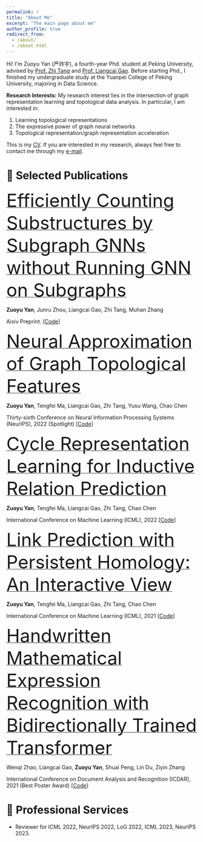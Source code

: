```yaml
---
permalink: /
title: "About Me"
excerpt: "The main page about me"
author_profile: true
redirect_from: 
  - /about/
  - /about.html
---
```


Hi! I'm Zuoyu Yan (严祚宇), a fourth-year Phd. student at Peking University, advised by [Prof. Zhi Tang](https://www.wict.pku.edu.cn/cpdp/kydw/ggcy/1297369.htm) and [Prof. Liangcai Gao](https://www.icst.pku.edu.cn/szwdclyjs/kydw/ggcy/1288880.htm). Before starting Phd., I finished my undergraduate study at the Yuanpei College of Peking University, majoring in Data Science.

**Research Interests:** My research interest lies in the intersection of graph representation learning and topological data analysis. In particular, I am interested in:
1. Learning topological representations
2. The expressive power of graph neural networks
3. Topological representation/graph representation acceleration

This is my [CV](/files/CV.pdf). If you are interested in my research, always feel free to contact me through my [e-mail](yanzuoyu3@pku.edu.cn).

📝 Selected Publications
======

 
[<font size=10 >Efficiently Counting Substructures by Subgraph GNNs without Running GNN on Subgraphs</font>](https://arxiv.org/pdf/2303.10576.pdf)

**Zuoyu Yan**, Junru Zhou, Liangcai Gao, Zhi Tang, Muhan Zhang

Aixiv Preprint. [[Code](https://github.com/pkuyzy/ESC-GNN)]

[<font size=10 >Neural Approximation of Graph Topological Features</font>](https://arxiv.org/pdf/2201.12032.pdf)

**Zuoyu Yan**, Tengfei Ma, Liangcai Gao, Zhi Tang, Yusu Wang, Chao Chen

Thirty-sixth Conference on Neural Information Processing Systems (NeurIPS), 2022 (Spotlight) [[Code](https://github.com/pkuyzy/TLC-GNN)]

[<font size=10 >Cycle Representation Learning for Inductive Relation Prediction</font>](https://arxiv.org/pdf/2110.02510.pdf)

**Zuoyu Yan**, Tengfei Ma, Liangcai Gao, Zhi Tang, Chao Chen

International Conference on Machine Learning (ICML), 2022 [[Code](https://github.com/pkuyzy/CBGNN)]

[<font size=10 >Link Prediction with Persistent Homology: An Interactive View</font>](https://arxiv.org/pdf/2102.10255.pdf)

**Zuoyu Yan**, Tengfei Ma, Liangcai Gao, Zhi Tang, Chao Chen

International Conference on Machine Learning (ICML), 2021 [[Code](https://github.com/pkuyzy/TLC-GNN)]

[<font size=10 >Handwritten Mathematical Expression Recognition with Bidirectionally Trained Transformer</font>](https://arxiv.org/pdf/2105.02412.pdf)

Wenqi Zhao, Liangcai Gao, **Zuoyu Yan**, Shuai Peng, Lin Du, Ziyin Zhang

International Conference on Document Analysis and Recognition (ICDAR), 2021 (Best Poster Award) [[Code](https://github.com/Green-Wood/BTTR)}


🏫 Professional Services
======
* Reviewer for ICML 2022, NeurIPS 2022, LoG 2022, ICML 2023, NeurIPS 2023.
